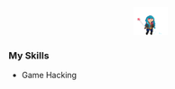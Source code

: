 <p align="center">
    <img src="images/bluesmile.gif" width="60" height="50">
</p>

<h3 id="my-skills">My Skills</h3>
<ul>
    <li>Game Hacking</li>
</ul>
